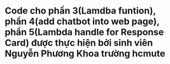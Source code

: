# Code cho phần 3(Lamdba funtion), phần 4(add chatbot into web page), phần 5(Lambda handle for Response Card) được thực hiện bởi sinh viên Nguyễn Phương Khoa trường hcmute 
